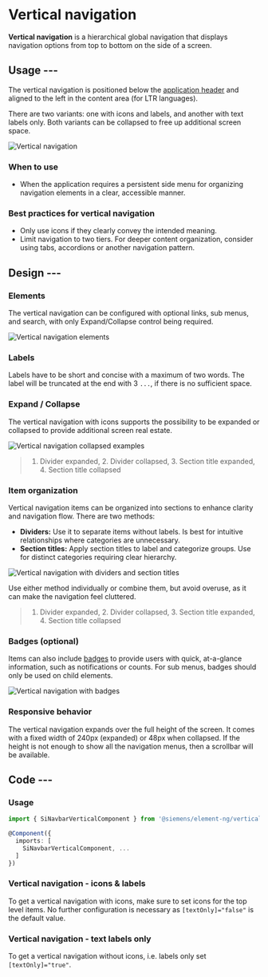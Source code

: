# Vertical navigation

<!-- markdownlint-disable MD033 -->

**Vertical navigation** is a hierarchical global navigation that displays navigation options from top to bottom on the side of a screen.

## Usage ---

The vertical navigation is positioned below the [application header](../layout-navigation/application-header.md)
and aligned to the left in the content area (for LTR languages).

There are two variants: one with icons and labels, and another with text labels only.
Both variants can be collapsed to free up additional screen space.

![Vertical navigation](images/vertical-navigation.png)

### When to use

- When the application requires a persistent side menu for organizing navigation elements in a clear, accessible manner.

### Best practices for vertical navigation

- Only use icons if they clearly convey the intended meaning.
- Limit navigation to two tiers. For deeper content organization, consider using tabs, accordions or another navigation pattern.

## Design ---

### Elements

The vertical navigation can be configured with optional links, sub menus, and search, with only Expand/Collapse control being required.

![Vertical navigation elements](images/vertical-navigation-elements.png)

### Labels

Labels have to be short and concise with a maximum of two words.
The label will be truncated at the end with 3 `...`, if there is no sufficient space.

### Expand / Collapse

The vertical navigation with icons supports the possibility to be expanded or collapsed to provide additional screen real estate.

![Vertical navigation collapsed examples](images/vertical-navigation-collapsed.png)

> 1. Divider expanded, 2. Divider collapsed, 3. Section title expanded, 4. Section title collapsed

### Item organization

Vertical navigation items can be organized into sections to enhance clarity and navigation flow.
There are two methods:

- **Dividers:** Use it to separate items without labels. Is best for intuitive relationships where categories are unnecessary.
- **Section titles:** Apply section titles to label and categorize groups. Use for distinct categories requiring clear hierarchy.

![Vertical navigation with dividers and section titles](images/vertical-navigation-item-organization.png)

Use either method individually or combine them, but avoid overuse, as it can make the navigation feel cluttered.

> 1. Divider expanded, 2. Divider collapsed, 3. Section title expanded, 4. Section title collapsed

### Badges (optional)

Items can also include [badges](../status-notifications/badges.md) to provide users with quick, at-a-glance information,
such as notifications or counts. For sub menus, badges should only be used on child elements.

![Vertical navigation with badges](images/vertical-navigation-badges.png)

### Responsive behavior

The vertical navigation expands over the full height of the screen.
It comes with a fixed width of 240px (expanded) or 48px when collapsed.
If the height is not enough to show all the navigation menus, then a scrollbar will be available.

## Code ---

### Usage

```ts
import { SiNavbarVerticalComponent } from '@siemens/element-ng/vertical-navbar';

@Component({
  imports: [
    SiNavbarVerticalComponent, ...
  ]
})
```

### Vertical navigation - icons & labels

To get a vertical navigation with icons, make sure to set icons for the top level items. No
further configuration is necessary as `[textOnly]="false"` is the default value.

<si-docs-component example="si-navbar-vertical/si-navbar-vertical" height="400"></si-docs-component>

### Vertical navigation - text labels only

To get a vertical navigation without icons, i.e. labels only set `[textOnly]="true"`.

<si-docs-component example="si-navbar-vertical/si-navbar-vertical-text" height="400"></si-docs-component>

<si-docs-api component="SiNavbarVerticalComponent"></si-docs-api>

<si-docs-types></si-docs-types>
